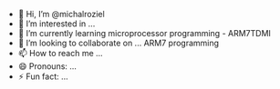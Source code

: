 - 👋 Hi, I’m @michalroziel
- 👀 I’m interested in ...
- 🌱 I’m currently learning microprocessor programming - ARM7TDMI 
- 💞️ I’m looking to collaborate on ... ARM7 programming
- 📫 How to reach me ...
- 😄 Pronouns: ...
- ⚡ Fun fact: ...

<!---
michalroziel/michalroziel is a ✨ special ✨ repository because its `README.md` (this file) appears on your GitHub profile.
You can click the Preview link to take a look at your changes.
--->
